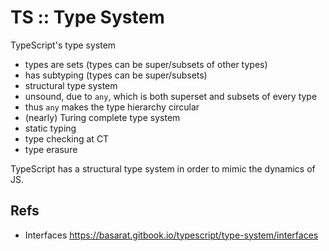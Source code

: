# TS :: Type System



TypeScript's type system
- types are sets (types can be super/subsets of other types)
- has subtyping (types can be super/subsets)
- structural type system
- unsound, due to `any`, which is both superset and subsets of every type
- thus `any` makes the type hierarchy circular
- (nearly) Turing complete type system
- static typing
- type checking at CT
- type erasure





TypeScript has a structural type system in order to mimic the dynamics of JS.


## Refs

* Interfaces
https://basarat.gitbook.io/typescript/type-system/interfaces

